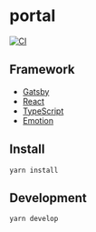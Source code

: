 # portal

[![CI](https://github.com/OneKeyHQ/portal/actions/workflows/main.yml/badge.svg)](https://github.com/OneKeyHQ/portal/actions/workflows/main.yml)

## Framework

- [Gatsby](https://www.gatsbyjs.com/)
- [React](https://reactjs.org/)
- [TypeScript](https://www.typescriptlang.org/)
- [Emotion](https://emotion.sh/)

## Install

```
yarn install
```

## Development

```
yarn develop
```

